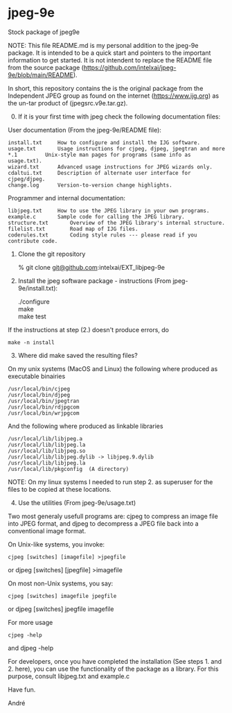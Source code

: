 # jpeg-9e
Stock package of jpeg9e

NOTE: This file README.md is my personal addition to the jpeg-9e package. 
It is intended to be a quick start and pointers to the important information to get started. 
It is not intendent to replace the README file from the source package (https://github.com/intelxai/jpeg-9e/blob/main/README). 

In short, this repository contains the is the original package from the Independent 
JPEG group as found on the internet (https://www.ijg.org) as the un-tar product 
of (jpegsrc.v9e.tar.gz).

0. If it is your first time with jpeg check the following documentation files:

User documentation (From the jpeg-9e/README file):

	install.txt		How to configure and install the IJG software.
	usage.txt 		Usage instructions for cjpeg, djpeg, jpegtran and more
	*.1			Unix-style man pages for programs (same info as usage.txt).
	wizard.txt		Advanced usage instructions for JPEG wizards only.
	cdaltui.txt		Description of alternate user interface for cjpeg/djpeg.
	change.log		Version-to-version change highlights.

Programmer and internal documentation:

	libjpeg.txt		How to use the JPEG library in your own programs.
	example.c		Sample code for calling the JPEG library.
	structure.txt		Overview of the JPEG library's internal structure.
	filelist.txt		Road map of IJG files.
	coderules.txt		Coding style rules --- please read if you contribute code.

1. Clone the git repository

	% git clone git@github.com:intelxai/EXT_libjpeg-9e

2. Install the jpeg software package - instructions (From jpeg-9e/install.txt):

	./configure  
	make  
	make test  

If the instructions at step (2.) doesn't produce errors, do

	make -n install

3. Where did make saved the resulting files?

On my unix systems (MacOS and Linux) the following where produced as executable binairies

	/usr/local/bin/cjpeg  
	/usr/local/bin/djpeg   
	/usr/local/bin/jpegtran   
	/usr/local/bin/rdjpgcom   
	/usr/local/bin/wrjpgcom   

And the following where produced as linkable libraries

	/usr/local/lib/libjpeg.a   
	/usr/local/lib/libjpeg.la   
	/usr/local/lib/libjpeg.so   
	/usr/local/lib/libjpeg.dylib -> libjpeg.9.dylib   
	/usr/local/lib/libjpeg.la   
	/usr/local/lib/pkgconfig  (A directory)   

NOTE: On my linux systems I needed to run step 2. as superuser for the files to be copied 
at these locations. 

4. Use the utilities (From jpeg-9e/usage.txt)

Two most generaly usefull programs are: cjpeg to compress an image file into JPEG format,
and djpeg to decompress a JPEG file back into a conventional image format.

On Unix-like systems, you invoke:

	cjpeg [switches] [imagefile] >jpegfile
or
	djpeg [switches] [jpegfile]  >imagefile

On most non-Unix systems, you say:

	cjpeg [switches] imagefile jpegfile
or
	djpeg [switches] jpegfile  imagefile

For more usage 

	cjpeg -help
and
	djpeg -help
  
For developers, once you have completed the installation (See steps 1. and 2. here), you can use the functionality of the package as a library. For this purpose, consult libjpeg.txt and example.c

Have fun.

André


